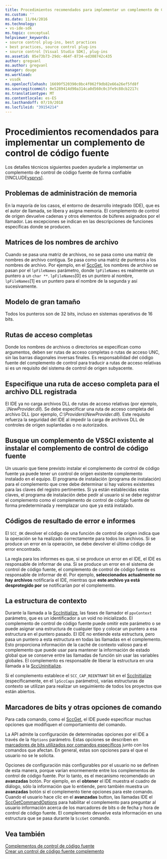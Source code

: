```yaml
---
title: Procedimientos recomendados para implementar un complemento de Control de código fuente | Microsoft Docs
ms.custom: ''
ms.date: 11/04/2016
ms.technology:
- vs-ide-sdk
ms.topic: conceptual
helpviewer_keywords:
- source control plug-ins, best practices
- best practices, source control plug-ins
- source control [Visual Studio SDK], plug-ins
ms.assetid: 85e73b73-29dc-464f-8734-ed308742c435
author: gregvanl
ms.author: gregvanl
manager: douge
ms.workload:
- vssdk
ms.openlocfilehash: 16699f520390c0bc4f062f9db82e66a26ef5fd8f
ms.sourcegitcommit: 0e5289414d90a314ca0d560c0c3fe9c88cb2217c
ms.translationtype: MT
ms.contentlocale: es-ES
ms.lasthandoff: 07/19/2018
ms.locfileid: "39154214"
---
```

# <a name="best-practices-for-implementing-a-source-control-plug-in"></a>Procedimientos recomendados para implementar un complemento de control de código fuente
Los detalles técnicos siguientes pueden ayudarle a implementar un complemento de control de código fuente de forma confiable [!INCLUDE[vsprvs](../code-quality/includes/vsprvs_md.md)].  
  
## <a name="memory-management-issues"></a>Problemas de administración de memoria  
 En la mayoría de los casos, el entorno de desarrollo integrado (IDE), que es el autor de llamada, se libera y asigna memoria. El complemento de control de origen devuelve cadenas y otros elementos de búferes asignados por el llamador. Las excepciones se indican en las descripciones de funciones específicas donde se producen.  
  
## <a name="arrays-of-file-names"></a>Matrices de los nombres de archivo  
 Cuando se pasa una matriz de archivos, no se pasa como una matriz de nombres de archivo contigua. Se pasa como una matriz de punteros a los nombres de archivo. Por ejemplo, en el [SccGet](../extensibility/sccget-function.md), los nombres de archivo se pasan por el `lpFileNames` parámetro, donde `lpFileNames` es realmente un puntero a un `char **`. `lpFileNames`[0] es un puntero al nombre, `lpFileNames`[1] es un puntero para el nombre de la segunda y así sucesivamente.  
  
## <a name="large-model"></a>Modelo de gran tamaño  
 Todos los punteros son de 32 bits, incluso en sistemas operativos de 16 bits.  
  
## <a name="fully-qualified-paths"></a>Rutas de acceso completas  
 Donde los nombres de archivos o directorios se especifican como argumentos, deben ser rutas de acceso completas o rutas de acceso UNC, sin las barras diagonales inversas finales. Es responsabilidad del código fuente del complemento de control para traducir a rutas de acceso relativas si es un requisito del sistema de control de origen subyacente.  
  
## <a name="specify-a-fully-qualified-path-for-the-registered-dll"></a>Especifique una ruta de acceso completa para el archivo DLL registrada  
 El IDE ya no carga archivos DLL de rutas de acceso relativas (por ejemplo, *.\NewProvider.dll*). Se debe especificar una ruta de acceso completa del archivo DLL (por ejemplo, *C:\Providers\NewProvider.dll*). Este requisito refuerza la seguridad del IDE al impedir la carga de archivos DLL de controles de origen suplantadas o no autorizados.  
  
## <a name="check-for-an-existing-vssci-plug-in-when-you-install-your-source-control-plug-in"></a>Busque un complemento de VSSCI existente al instalar el complemento de control de código fuente  
 Un usuario que tiene previsto instalar el complemento de control de código fuente ya puede tener un control de origen existente complemento instalado en el equipo. El programa de instalación (programa de instalación) para el complemento que cree debe determinar si hay valores existentes para las claves del registro pertinentes. Si ya están establecidas estas claves, el programa de instalación debe pedir al usuario si se debe registrar el complemento como el complemento de control de código fuente de forma predeterminada y reemplazar uno que ya está instalado.  
  
## <a name="error-result-codes-and-reporting"></a>Códigos de resultado de error e informes  
 El `SCC_OK` devolver el código de una función de control de origen indica que la operación se ha realizado correctamente para todos los archivos. Si se produce un error en la operación, se debe devolver el último código de error encontrado.  
  
 La regla para los informes es que, si se produce un error en el IDE, el IDE es responsable de informar de una. Si se produce un error en el sistema de control de código fuente, el complemento de control de código fuente es responsable de informar de él. Por ejemplo, **seleccionados actualmente no hay archivos** notificaría el IDE, mientras que **este archivo ya está desprotegido por** se notificarían por el complemento.  
  
## <a name="the-context-structure"></a>La estructura de contexto  
 Durante la llamada a la [SccInitialize](../extensibility/sccinitialize-function.md), las fases de llamador el `ppvContext` parámetro, que es un identificador a un void no inicializado. El complemento de control de código fuente puede omitir este parámetro o se puede asignar una estructura de cualquier tipo y colocar un puntero a esa estructura en el puntero pasado. El IDE no entiende esta estructura, pero pasa un puntero a esta estructura en todas las llamadas en el complemento. Esto proporciona información de la caché de contexto valioso para el complemento que puede usar para mantener la información de estado global que se conserve entre las llamadas de función sin usar las variables globales. El complemento es responsable de liberar la estructura en una llamada a la [SccUninitialize](../extensibility/sccuninitialize-function.md).  
  
 Si el complemento establece el `SCC_CAP_REENTRANT` bit en el [SccInitialize](../extensibility/sccinitialize-function.md) (específicamente, en el `lpSccCaps` parámetro), varias estructuras de contexto se utilizan para realizar un seguimiento de todos los proyectos que están abiertos.  
  
## <a name="bitflags-and-other-command-options"></a>Marcadores de bits y otras opciones de comando  
 Para cada comando, como el [SccGet](../extensibility/sccget-function.md), el IDE puede especificar muchas opciones que modifiquen el comportamiento del comando.  
  
 La API admite la configuración de determinadas opciones por el IDE a través de la `fOptions` parámetro. Estas opciones se describen en [marcadores de bits utilizados por comandos específicos](../extensibility/bitflags-used-by-specific-commands.md) junto con los comandos que afectan. En general, estas son opciones para el que el usuario no se le solicita.  
  
 Opciones de configuración más configurables por el usuario no se definen de esta manera, porque varían enormemente entre los complementos de control de código fuente. Por lo tanto, es el mecanismo recomendado un **avanzadas** botón. Por ejemplo, en el **obtener** el IDE muestra el cuadro de diálogo, sólo la información que lo entiende, pero también muestra un **avanzadas** botón si el complemento tiene opciones para este comando. Cuando el usuario hace clic en el **avanzadas** button, las llamadas IDE el [SccGetCommandOptions](../extensibility/sccgetcommandoptions-function.md) para habilitar el complemento para preguntar al usuario información acerca de los marcadores de bits o de fecha y hora de control de código fuente. El complemento devuelve esta información en una estructura que se pasa durante la `SccGet` comando.  
  
## <a name="see-also"></a>Vea también  
 [Complementos de control de código fuente](../extensibility/source-control-plug-ins.md)   
 [Crear un control de código fuente complemento](../extensibility/internals/creating-a-source-control-plug-in.md)